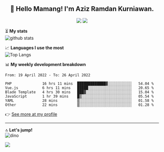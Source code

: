 <h2 align="center">👋 Hello Mamang! I'm Aziz Ramdan Kurniawan.</h2>  
<p align="center">
  <img src="https://komarev.com/ghpvc/?username=azizramdan">
  <img src="https://wakatime.com/badge/user/90056fa0-4c31-4eca-954e-2a3ac05896f9.svg">
</p>
    
⏳ **My stats**  
![github stats](https://github-readme-stats.vercel.app/api?username=azizramdan&show_icons=true&count_private=true&title_color=000&hide_border=true&hide_title=true)  

📈 **Languages I use the most**  
![Top Langs](https://github-readme-stats.vercel.app/api/top-langs/?username=azizramdan&layout=compact&langs_count=6&hide=tsql&hide_border=true&hide_title=true&exclude_repo=Futsal-Go,Futsal-Go-Admin,Sistem-Informasi-Sensus-Harian-Rawat-Inap)  

📊 **My weekly development breakdown**
<!--START_SECTION:waka-->

```text
From: 19 April 2022 - To: 26 April 2022

PHP              16 hrs 11 mins  █████████████▓░░░░░░░░░░░   54.04 %
Vue.js           6 hrs 11 mins   █████░░░░░░░░░░░░░░░░░░░░   20.65 %
Blade Template   4 hrs 30 mins   ███▓░░░░░░░░░░░░░░░░░░░░░   15.04 %
JavaScript       1 hr 39 mins    █▒░░░░░░░░░░░░░░░░░░░░░░░   05.54 %
YAML             28 mins         ▒░░░░░░░░░░░░░░░░░░░░░░░░   01.58 %
Other            22 mins         ▒░░░░░░░░░░░░░░░░░░░░░░░░   01.28 %
```

<!--END_SECTION:waka-->
👉 [See more at my profile](https://wakatime.com/@azizramdan)
***
🔝 **Let's jump!**  
![dino](https://raw.githubusercontent.com/azizramdan/azizramdan/master/dino.gif)  

![](https://hit.yhype.me/github/profile?user_id=27954794)

